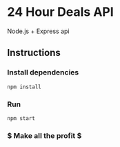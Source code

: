 # 24 Hour Deals API

Node.js + Express api

## Instructions

### Install dependencies

`npm install`

### Run

`npm start`

### $ Make all the profit $
